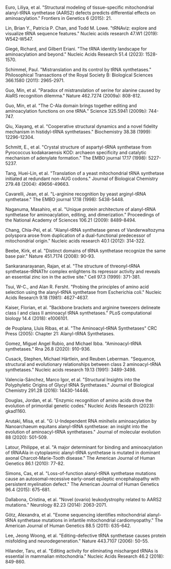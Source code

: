 Euro, Liliya, et al. "Structural modeling of tissue-specific mitochondrial alanyl-tRNA synthetase (AARS2) defects predicts differential effects on aminoacylation." Frontiers in Genetics 6 (2015): 21.

Lin, Brian Y., Patricia P. Chan, and Todd M. Lowe. "tRNAviz: explore and visualize tRNA sequence features." Nucleic acids research 47.W1 (2019): W542-W547.

Giegé, Richard, and Gilbert Eriani. "The tRNA identity landscape for aminoacylation and beyond." Nucleic Acids Research 51.4 (2023): 1528-1570.


Schimmel, Paul. "Mistranslation and its control by tRNA synthetases." Philosophical Transactions of the Royal Society B: Biological Sciences 366.1580 (2011): 2965-2971.



Guo, Min, et al. "Paradox of mistranslation of serine for alanine caused by AlaRS recognition dilemma." Nature 462.7274 (2009a): 808-812.



Guo, Min, et al. "The C-Ala domain brings together editing and aminoacylation functions on one tRNA." Science 325.5941 (2009b): 744-747.

Qiu, Xiayang, et al. "Cooperative structural dynamics and a novel fidelity mechanism in histidyl-tRNA synthetases." Biochemistry 38.38 (1999): 12296-12304.

Schmitt, E., et al. "Crystal structure of aspartyl-tRNA synthetase from Pyrococcus kodakaraensis KOD: archaeon specificity and catalytic mechanism of adenylate formation." The EMBO journal 17.17 (1998): 5227-5237.

Tang, Huei-Lin, et al. "Translation of a yeast mitochondrial tRNA synthetase initiated at redundant non-AUG codons." Journal of Biological Chemistry 279.48 (2004): 49656-49663.


Cavarelli, Jean, et al. "L-arginine recognition by yeast arginyl-tRNA synthetase." The EMBO journal 17.18 (1998): 5438-5448.

Naganuma, Masahiro, et al. "Unique protein architecture of alanyl-tRNA synthetase for aminoacylation, editing, and dimerization." Proceedings of the National Academy of Sciences 106.21 (2009): 8489-8494.



Chang, Chia-Pei, et al. "Alanyl-tRNA synthetase genes of Vanderwaltozyma polyspora arose from duplication of a dual-functional predecessor of mitochondrial origin." Nucleic acids research 40.1 (2012): 314-322.



Beebe, Kirk, et al. "Distinct domains of tRNA synthetase recognize the same base pair." Nature 451.7174 (2008): 90-93.



Sankaranarayanan, Rajan, et al. "The structure of threonyl-tRNA synthetase-tRNAThr complex enlightens its repressor activity and reveals an essential zinc ion in the active site." Cell 97.3 (1999): 371-381.



Tsui, W-C., and Alan R. Fersht. "Probing the principles of amino acid selection using the alanyl-tRNA synthetase from Escherichia coli." Nucleic Acids Research 9.18 (1981): 4627-4637.



Kaiser, Florian, et al. "Backbone brackets and arginine tweezers delineate class I and class II aminoacyl tRNA synthetases." PLoS computational biology 14.4 (2018): e1006101.




de Pouplana, Lluis Ribas, et al. "The Aminoacyl-tRNA Synthetases" CRC Press (2005): Chapter 21: Alanyl-tRNA Synthetases.



Gomez, Miguel Angel Rubio, and Michael Ibba. "Aminoacyl-tRNA synthetases." Rna 26.8 (2020): 910-936.



Cusack, Stephen, Michael Härtlein, and Reuben Leberman. "Sequence, structural and evolutionary relationships between class 2 aminoacyl-tRNA synthetases." Nucleic acids research 19.13 (1991): 3489-3498.



Valencia-Sánchez, Marco Igor, et al. "Structural Insights into the Polyphyletic Origins of Glycyl tRNA Synthetases." Journal of Biological Chemistry 291.28 (2016): 14430-14446.

Douglas, Jordan, et al. "Enzymic recognition of amino acids drove the evolution of primordial genetic codes." Nucleic Acids Research (2023): gkad1160.

Arutaki, Misa, et al. "G: U-Independent RNA minihelix aminoacylation by Nanoarchaeum equitans alanyl-tRNA synthetase: an insight into the evolution of aminoacyl-tRNA synthetases." Journal of molecular evolution 88 (2020): 501-509.

Latour, Philippe, et al. "A major determinant for binding and aminoacylation of tRNAAla in cytoplasmic alanyl-tRNA synthetase is mutated in dominant axonal Charcot-Marie-Tooth disease." The American Journal of Human Genetics 86.1 (2010): 77-82.

Simons, Cas, et al. "Loss-of-function alanyl-tRNA synthetase mutations cause an autosomal-recessive early-onset epileptic encephalopathy with persistent myelination defect." The American Journal of Human Genetics 96.4 (2015): 675-681.

Dallabona, Cristina, et al. "Novel (ovario) leukodystrophy related to AARS2 mutations." Neurology 82.23 (2014): 2063-2071.

Götz, Alexandra, et al. "Exome sequencing identifies mitochondrial alanyl-tRNA synthetase mutations in infantile mitochondrial cardiomyopathy." The American Journal of Human Genetics 88.5 (2011): 635-642.

Lee, Jeong Woong, et al. "Editing-defective tRNA synthetase causes protein misfolding and neurodegeneration." Nature 443.7107 (2006): 50-55.

Hilander, Taru, et al. "Editing activity for eliminating mischarged tRNAs is essential in mammalian mitochondria." Nucleic Acids Research 46.2 (2018): 849-860.





